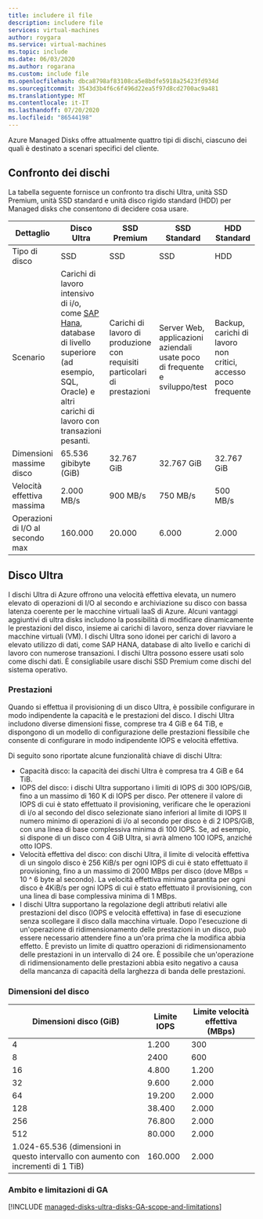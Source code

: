 ```yaml
---
title: includere il file
description: includere file
services: virtual-machines
author: roygara
ms.service: virtual-machines
ms.topic: include
ms.date: 06/03/2020
ms.author: rogarana
ms.custom: include file
ms.openlocfilehash: dbca8798af83108ca5e8bdfe5918a25423fd934d
ms.sourcegitcommit: 3543d3b4f6c6f496d22ea5f97d8cd2700ac9a481
ms.translationtype: MT
ms.contentlocale: it-IT
ms.lasthandoff: 07/20/2020
ms.locfileid: "86544198"
---
```

Azure Managed Disks offre attualmente quattro tipi di dischi, ciascuno dei quali è destinato a scenari specifici del cliente.

## <a name="disk-comparison"></a>Confronto dei dischi

La tabella seguente fornisce un confronto tra dischi Ultra, unità SSD Premium, unità SSD standard e unità disco rigido standard (HDD) per Managed disks che consentono di decidere cosa usare.

| Dettaglio | Disco Ultra | SSD Premium | SSD Standard | HDD Standard |
| ------ | ---------- | ----------- | ------------ | ------------ |
|Tipo di disco   |SSD   |SSD   |SSD   |HDD   |
|Scenario   |Carichi di lavoro intensivo di i/o, come [SAP Hana](../articles/virtual-machines/workloads/sap/hana-vm-operations-storage.md), database di livello superiore (ad esempio, SQL, Oracle) e altri carichi di lavoro con transazioni pesanti.   |Carichi di lavoro di produzione con requisiti particolari di prestazioni   |Server Web, applicazioni aziendali usate poco di frequente e sviluppo/test   |Backup, carichi di lavoro non critici, accesso poco frequente   |
|Dimensioni massime disco   |65.536 gibibyte (GiB)    |32.767 GiB    |32.767 GiB   |32.767 GiB   |
|Velocità effettiva massima   |2\.000 MB/s    |900 MB/s   |750 MB/s   |500 MB/s   |
|Operazioni di I/O al secondo max   |160.000    |20.000   |6.000   |2\.000   |

## <a name="ultra-disk"></a>Disco Ultra

I dischi Ultra di Azure offrono una velocità effettiva elevata, un numero elevato di operazioni di I/O al secondo e archiviazione su disco con bassa latenza coerente per le macchine virtuali IaaS di Azure. Alcuni vantaggi aggiuntivi di ultra disks includono la possibilità di modificare dinamicamente le prestazioni del disco, insieme ai carichi di lavoro, senza dover riavviare le macchine virtuali (VM). I dischi Ultra sono idonei per carichi di lavoro a elevato utilizzo di dati, come SAP HANA, database di alto livello e carichi di lavoro con numerose transazioni. I dischi Ultra possono essere usati solo come dischi dati. È consigliabile usare dischi SSD Premium come dischi del sistema operativo.

### <a name="performance"></a>Prestazioni

Quando si effettua il provisioning di un disco Ultra, è possibile configurare in modo indipendente la capacità e le prestazioni del disco. I dischi Ultra includono diverse dimensioni fisse, comprese tra 4 GiB e 64 TiB, e dispongono di un modello di configurazione delle prestazioni flessibile che consente di configurare in modo indipendente IOPS e velocità effettiva.

Di seguito sono riportate alcune funzionalità chiave di dischi Ultra:

- Capacità disco: la capacità dei dischi Ultra è compresa tra 4 GiB e 64 TiB.
- IOPS del disco: i dischi Ultra supportano i limiti di IOPS di 300 IOPS/GiB, fino a un massimo di 160 K di IOPS per disco. Per ottenere il valore di IOPS di cui è stato effettuato il provisioning, verificare che le operazioni di i/o al secondo del disco selezionate siano inferiori al limite di IOPS Il numero minimo di operazioni di i/o al secondo per disco è di 2 IOPS/GiB, con una linea di base complessiva minima di 100 IOPS. Se, ad esempio, si dispone di un disco con 4 GiB Ultra, si avrà almeno 100 IOPS, anziché otto IOPS.
- Velocità effettiva del disco: con dischi Ultra, il limite di velocità effettiva di un singolo disco è 256 KiB/s per ogni IOPS di cui è stato effettuato il provisioning, fino a un massimo di 2000 MBps per disco (dove MBps = 10 ^ 6 byte al secondo). La velocità effettiva minima garantita per ogni disco è 4KiB/s per ogni IOPS di cui è stato effettuato il provisioning, con una linea di base complessiva minima di 1 MBps.
- I dischi Ultra supportano la regolazione degli attributi relativi alle prestazioni del disco (IOPS e velocità effettiva) in fase di esecuzione senza scollegare il disco dalla macchina virtuale. Dopo l'esecuzione di un'operazione di ridimensionamento delle prestazioni in un disco, può essere necessario attendere fino a un'ora prima che la modifica abbia effetto. È previsto un limite di quattro operazioni di ridimensionamento delle prestazioni in un intervallo di 24 ore. È possibile che un'operazione di ridimensionamento delle prestazioni abbia esito negativo a causa della mancanza di capacità della larghezza di banda delle prestazioni.

### <a name="disk-size"></a>Dimensioni del disco

|Dimensioni disco (GiB)  |Limite IOPS  |Limite velocità effettiva (MBps)  |
|---------|---------|---------|
|4     |1.200         |300         |
|8     |2400         |600         |
|16     |4.800         |1.200         |
|32     |9.600         |2\.000         |
|64     |19.200         |2\.000         |
|128     |38.400         |2.000         |
|256     |76.800         |2\.000         |
|512     |80.000         |2\.000         |
|1.024-65.536 (dimensioni in questo intervallo con aumento con incrementi di 1 TiB)     |160.000         |2.000         |

### <a name="ga-scope-and-limitations"></a>Ambito e limitazioni di GA

[!INCLUDE [managed-disks-ultra-disks-GA-scope-and-limitations](managed-disks-ultra-disks-GA-scope-and-limitations.md)]

